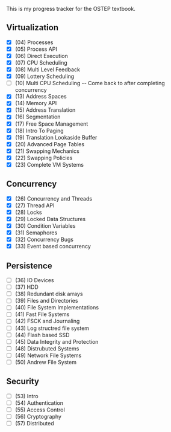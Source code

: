 
This is my progress tracker for the OSTEP textbook.

## Virtualization

- [x] (04) Processes
- [x] (05) Process API
- [x] (06) Direct Execution
- [x] (07) CPU Scheduling
- [x] (08) Multi Level Feedback
- [x] (09) Lottery Scheduling
- [ ] (10) Multi CPU Scheduling -- Come back to after completing concurrency
- [x] (13) Address Spaces
- [x] (14) Memory API
- [x] (15) Address Translation
- [x] (16) Segmentation
- [x] (17) Free Space Management
- [x] (18) Intro To Paging
- [x] (19) Translation Lookaside Buffer
- [x] (20) Advanced Page Tables
- [x] (21) Swapping Mechanics
- [x] (22) Swapping Policies
- [x] (23) Complete VM Systems

## Concurrency

- [x] (26) Concurrency and Threads
- [x] (27) Thread API
- [x] (28) Locks
- [x] (29) Locked Data Structures
- [x] (30) Condition Variables
- [x] (31) Semaphores
- [x] (32) Concurrency Bugs
- [x] (33) Event based concurrency

## Persistence

- [ ] (36) IO Devices
- [ ] (37) HDD
- [ ] (38) Redundant disk arrays
- [ ] (39) Files and Directories
- [ ] (40) File System Implementations
- [ ] (41) Fast File Systems
- [ ] (42) FSCK and Journaling
- [ ] (43) Log structred file system
- [ ] (44) Flash based SSD
- [ ] (45) Data Integrity and Protection
- [ ] (48) Distrubuted Systems
- [ ] (49) Network File Systems
- [ ] (50) Andrew File System

## Security

- [ ] (53) Intro
- [ ] (54) Authentication
- [ ] (55) Access Control
- [ ] (56) Cryptography
- [ ] (57) Distributed
